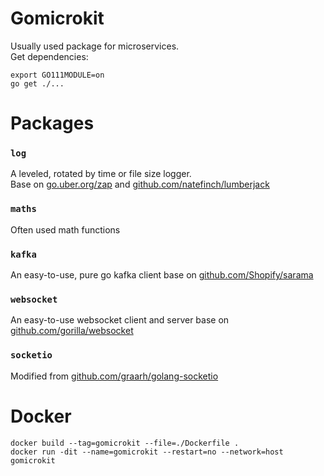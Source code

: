 # Gomicrokit
Usually used package for microservices.   
Get dependencies:
```
export GO111MODULE=on
go get ./...
```

# Packages

### `log`
A leveled, rotated by time or file size logger.  
Base on [go.uber.org/zap](https://github.com/uber-go/zap) and 
[github.com/natefinch/lumberjack](https://github.com/natefinch/lumberjack)

### `maths`
Often used math functions

### `kafka`
An easy-to-use, pure go kafka client base on [github.com/Shopify/sarama](https://github.com/Shopify/sarama)

### `websocket`
An easy-to-use websocket client and server base on [github.com/gorilla/websocket](https://github.com/gorilla/websocket)

### `socketio`
Modified from [github.com/graarh/golang-socketio](https://github.com/graarh/golang-socketio)

# Docker
```docker build --tag=gomicrokit --file=./Dockerfile .```  
```docker run -dit --name=gomicrokit --restart=no --network=host gomicrokit```  

